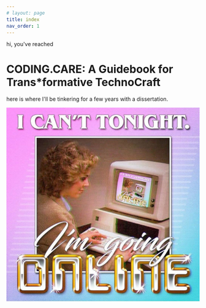 ```yaml
---
# layout: page
title: index
nav_order: 1 
---
```


hi, you've reached

# CODING.CARE: A Guidebook for Trans*formative TechnoCraft

here is where I'll be tinkering for a few years with a dissertation.

!["I can't tonight, I'm going online"](assets/img/goingonline.jpg)

